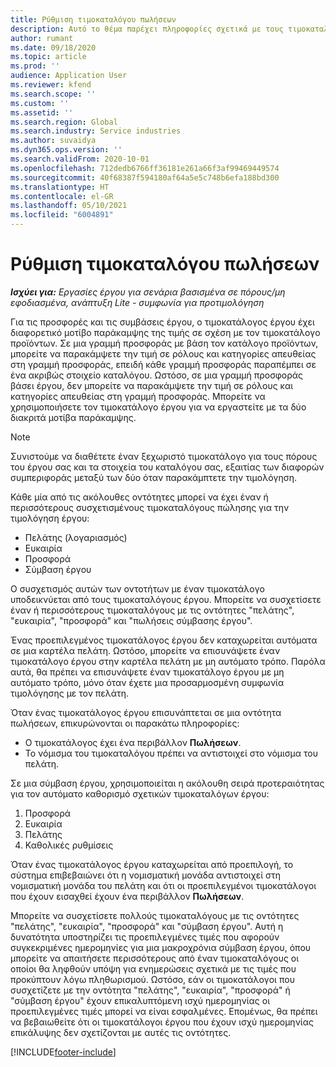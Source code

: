 ```yaml
---
title: Ρύθμιση τιμοκαταλόγου πωλήσεων
description: Αυτό το θέμα παρέχει πληροφορίες σχετικά με τους τιμοκαταλόγους πωλήσεων για την τιμολόγηση έργων.
author: rumant
ms.date: 09/18/2020
ms.topic: article
ms.prod: ''
audience: Application User
ms.reviewer: kfend
ms.search.scope: ''
ms.custom: ''
ms.assetid: ''
ms.search.region: Global
ms.search.industry: Service industries
ms.author: suvaidya
ms.dyn365.ops.version: ''
ms.search.validFrom: 2020-10-01
ms.openlocfilehash: 712dedb6766ff36181e261a66f3af99469449574
ms.sourcegitcommit: 40f68387f594180af64a5e5c748b6efa188bd300
ms.translationtype: HT
ms.contentlocale: el-GR
ms.lasthandoff: 05/10/2021
ms.locfileid: "6004891"
---
```

# <a name="set-up-a-sales-price-list"></a>Ρύθμιση τιμοκαταλόγου πωλήσεων

_**Ισχύει για:** Εργασίες έργου για σενάρια βασισμένα σε πόρους/μη εφοδιασμένα, ανάπτυξη Lite - συμφωνία για προτιμολόγηση_

Για τις προσφορές και τις συμβάσεις έργου, ο τιμοκατάλογος έργου έχει διαφορετικό μοτίβο παράκαμψης της τιμής σε σχέση με τον τιμοκατάλογο προϊόντων. Σε μια γραμμή προσφοράς με βάση τον κατάλογο προϊόντων, μπορείτε να παρακάμψετε την τιμή σε ρόλους και κατηγορίες απευθείας στη γραμμή προσφοράς, επειδή κάθε γραμμή προσφοράς παραπέμπει σε ένα ακριβώς στοιχείο καταλόγου. Ωστόσο, σε μια γραμμή προσφοράς βάσει έργου, δεν μπορείτε να παρακάμψετε την τιμή σε ρόλους και κατηγορίες απευθείας στη γραμμή προσφοράς. Μπορείτε να χρησιμοποιήσετε τον τιμοκατάλογο έργου για να εργαστείτε με τα δύο διακριτά μοτίβα παράκαμψης.

> [!NOTE]
> Συνιστούμε να διαθέτετε έναν ξεχωριστό τιμοκατάλογο για τους πόρους του έργου σας και τα στοιχεία του καταλόγου σας, εξαιτίας των διαφορών συμπεριφοράς μεταξύ των δύο όταν παρακάμπτετε την τιμολόγηση.

Κάθε μία από τις ακόλουθες οντότητες μπορεί να έχει έναν ή περισσότερους συσχετισμένους τιμοκαταλόγους πώλησης για την τιμολόγηση έργου:

- Πελάτης (λογαριασμός) 
- Ευκαιρία 
- Προσφορά 
- Σύμβαση έργου

Ο συσχετισμός αυτών των οντοτήτων με έναν τιμοκατάλογο υποδεικνύεται από τους τιμοκαταλόγους έργου. Μπορείτε να συσχετίσετε έναν ή περισσότερους τιμοκαταλόγους με τις οντότητες "πελάτης", "ευκαιρία", "προσφορά" και "πωλήσεις σύμβασης έργου".

Ένας προεπιλεγμένος τιμοκατάλογος έργου δεν καταχωρείται αυτόματα σε μια καρτέλα πελάτη. Ωστόσο, μπορείτε να επισυνάψετε έναν τιμοκατάλογο έργου στην καρτέλα πελάτη με μη αυτόματο τρόπο. Παρόλα αυτά, θα πρέπει να επισυνάψετε έναν τιμοκατάλογο έργου με μη αυτόματο τρόπο, μόνο όταν έχετε μια προσαρμοσμένη συμφωνία τιμολόγησης με τον πελάτη. 

Όταν ένας τιμοκατάλογος έργου επισυνάπτεται σε μια οντότητα πωλήσεων, επικυρώνονται οι παρακάτω πληροφορίες:

- Ο τιμοκατάλογος έχει ένα περιβάλλον **Πωλήσεων**. 
- Το νόμισμα του τιμοκαταλόγου πρέπει να αντιστοιχεί στο νόμισμα του πελάτη. 

Σε μια σύμβαση έργου, χρησιμοποιείται η ακόλουθη σειρά προτεραιότητας για τον αυτόματο καθορισμό σχετικών τιμοκαταλόγων έργου:

1. Προσφορά
2. Ευκαιρία
3. Πελάτης 
4. Καθολικές ρυθμίσεις 

Όταν ένας τιμοκατάλογος έργου καταχωρείται από προεπιλογή, το σύστημα επιβεβαιώνει ότι η νομισματική μονάδα αντιστοιχεί στη νομισματική μονάδα του πελάτη και ότι οι προεπιλεγμένοι τιμοκατάλογοι που έχουν εισαχθεί έχουν ένα περιβάλλον **Πωλήσεων**.

Μπορείτε να συσχετίσετε πολλούς τιμοκαταλόγους με τις οντότητες "πελάτης", "ευκαιρία", "προσφορά" και "σύμβαση έργου". Αυτή η δυνατότητα υποστηρίζει τις προεπιλεγμένες τιμές που αφορούν συγκεκριμένες ημερομηνίες για μια μακροχρόνια σύμβαση έργου, όπου μπορείτε να απαιτήσετε περισσότερους από έναν τιμοκαταλόγους οι οποίοι θα ληφθούν υπόψη για ενημερώσεις σχετικά με τις τιμές που προκύπτουν λόγω πληθωρισμού. Ωστόσο, εάν οι τιμοκατάλογοι που συσχετίζετε με την οντότητα "πελάτης", "ευκαιρία", "προσφορά" ή "σύμβαση έργου" έχουν επικαλυπτόμενη ισχύ ημερομηνίας οι προεπιλεγμένες τιμές μπορεί να είναι εσφαλμένες. Επομένως, θα πρέπει να βεβαιωθείτε ότι οι τιμοκατάλογοι έργου που έχουν ισχύ ημερομηνίας επικάλυψης δεν σχετίζονται με αυτές τις οντότητες.


[!INCLUDE[footer-include](../includes/footer-banner.md)]